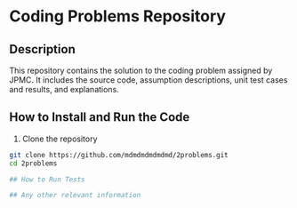 # Coding Problems Repository

## Description
This repository contains the solution to the coding problem assigned by JPMC. It includes the source code, assumption descriptions, unit test cases and results, and explanations.

## How to Install and Run the Code
1. Clone the repository
```bash
git clone https://github.com/mdmdmdmdmdmd/2problems.git
cd 2problems

## How to Run Tests

## Any other relevant information
